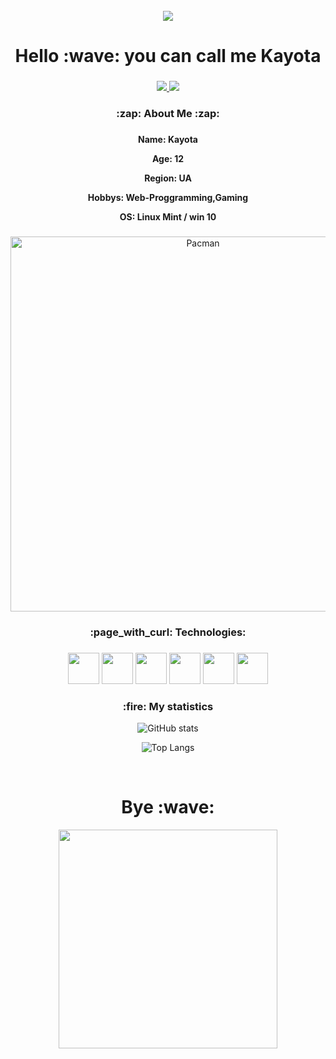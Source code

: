 <br clear="both">

<div align="center">
 <img src="https://user-images.githubusercontent.com/74038190/212750155-3ceddfbd-19d3-40a3-87af-8d329c8323c4.gif">
 </div>

 ###

 <h1 align="center">Hello :wave: you can call me Kayota</h1>

 ###

 <div align="center">
 <a href="https://t.me/kayotacode" target="_blank">
 <img src="https://img.shields.io/badge/Telegram-2CA5E0?style=for-the-badge&logo=telegram&logoColor=white"> 
 </a>
 <a href="https://t.me/kayotacode" target="_blank">
 <img src="https://img.shields.io/badge/Discord-%235865F2.svg?style=for-the-badge&logo=discord&logoColor=white">
 </a>
 </div>

 ###

 <h3 align="center"> :zap: About Me :zap: </h3>   

 ###

 <div align="center">
 <p><b>Name: Kayota</b></p>
 <p><b>Age: 12</b></p>
 <p><b>Region: UA</b></p>
 <p><b>Hobbys: Web-Proggramming,Gaming</b></p>
 <p><b>OS: Linux Mint / win 10</b></p>
 </div>

 ###

 <p align=center>
 <img width="600" src="https://user-images.githubusercontent.com/74038190/212284158-e840e285-664b-44d7-b79b-e264b5e54825.gif" alt="Pacman" />
 </p>

 ###

 <h3 align="center">:page_with_curl: Technologies: </h3>

 ###

 <div align="center">
 <img src="https://user-images.githubusercontent.com/25181517/192108372-f71d70ac-7ae6-4c0d-8395-51d8870c2ef0.png" height="50">
 <img src="https://user-images.githubusercontent.com/25181517/192158954-f88b5814-d510-4564-b285-dff7d6400dad.png" height="50">
 <img src="https://user-images.githubusercontent.com/25181517/183898674-75a4a1b1-f960-4ea9-abcb-637170a00a75.png" height="50">
 <img src="https://user-images.githubusercontent.com/25181517/117447155-6a868a00-af3d-11eb-9cfe-245df15c9f3f.png" height="50">
 <img src="https://user-images.githubusercontent.com/25181517/189715289-df3ee512-6eca-463f-a0f4-c10d94a06b2f.png" height="50">
 <img src="https://user-images.githubusercontent.com/25181517/186884159-4b5e122b-95de-4a32-b10b-7f6fdffa4c5a.png" height="50">
 </div>

 ###

 <h3 align="center">:fire: My statistics</h3>
<div align="center">
 
 ![GitHub stats](https://github-readme-stats.vercel.app/api?username=kayota-developer&show_icons=true&theme=tokyonight)

 ![Top Langs](https://github-readme-stats.vercel.app/api/top-langs/?username=kayota-developer&layout=compact&theme=tokyonight)
 </div>
 <br>

 ###
<div align="center">
 <h1>Bye :wave:</h1>
 <img src="https://user-images.githubusercontent.com/74038190/225813708-98b745f2-7d22-48cf-9150-083f1b00d6c9.gif" height="350">


 




 
